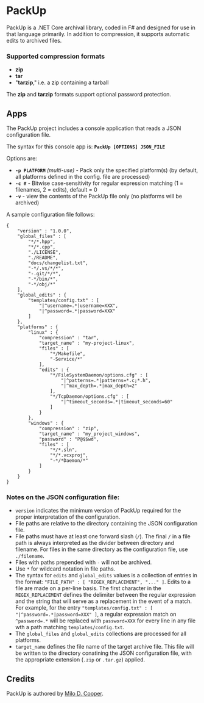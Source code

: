 # PackUp
PackUp is a .NET Core archival library, coded in F# and designed for use in that language primarily.  In addition to compression, it supports automatic edits to archived files.

### Supported compression formats
- **zip**
- **tar**
- "**tarzip**," i.e. a zip containing a tarball

The **zip** and **tarzip** formats support optional password protection.

## Apps
The PackUp project includes a console application that reads a JSON configuration file.

The syntax for this console app is:
**`PackUp [OPTIONS] JSON_FILE`**

Options are:
- **`-p PLATFORM`** _(multi-use)_ - Pack only the specified platform(s) (by default, all platforms defined in the config. file are processed)
- **`-c #`** - Bitwise case-sensitivity for regular expression matching (1 = filenames, 2 = edits), default = 0
- **`-v`** - view the contents of the PackUp file only (no platforms will be archived)

A sample configuration file follows:
```
{
	"version" : "1.0.0",
	"global_files" : [
		"*/*.hpp",
		"*/*.cpp",
		"./LICENSE",
		"./README",
		"docs/changelist.txt",
		"-*/.vs/*/*",
		"-.git/*/*",
		"-*/bin/*",
		"-*/obj/*"
	],
	"global_edits" : {
		"templates/config.txt" : [
			"|^username=.*|username=XXX",
			"|^password=.*|password=XXX"
		]
	},
	"platforms" : {
		"linux" : {
			"compression" : "tar",
			"target_name" : "my-project-linux",
			"files" : [
				"*/Makefile",
				"-Service/*"
			],
			"edits" : {
				"*/FileSystemDaemon/options.cfg" : [
					"|^patterns=.*|patterns=*.c;*.h",
					"|^max_depth=.*|max_depth=2"
				],
				"*/TcpDaemon/options.cfg" : [
					"|^timeout_seconds=.*|timeout_seconds=60"
				]
			}
		},
		"windows" : {
			"compression" : "zip",
			"target_name" : "my_project_windows",
			"password" : "P@$$wd",
			"files" : [
				"*/*.sln",
				"*/*.vcxproj",
				"-*/*Daemon/*"
			]
		}
	}
}
```
### Notes on the JSON configuration file:
- `version` indicates the minimum version of PackUp required for the proper interpretation of the configuration.
- File paths are relative to the directory containing the JSON configuration file.
- File paths must have at least one forward slash (`/`). The final `/` in a file path is always interpreted as the divider between directory and filename.  For files in the same directory as the configuration file, use `./filename`.
- Files with paths prepended with `-` will not be archived.
- Use `*` for wildcard notation in file paths.
- The syntax for `edits` and `global_edits` values is a collection of entries in the format: `"FILE_PATH" : [ "REGEX_REPLACEMENT", "..." ]`. Edits to a file are made on a per-line basis.  The first character in the `REGEX_REPLACEMENT` defines the delimiter between the regular expression and the string that will serve as a replacement in the event of a match. For example, for the  entry `"templates/config.txt" : [ "|^password=.*|password=XXX" ]`, a regular expression match on `^password=.*` will be replaced with `password=XXX` for every line in any file wth a path matching `templates/config.txt`.
- The `global_files` and `global_edits` collections are processed for all platforms.
- `target_name` defines the file name of the target archive file.  This file will be written to the directory conatining the JSON configuration file, with the appropriate extension (`.zip` or `.tar.gz`) applied.

## Credits
PackUp is authored by [Milo D. Cooper](https://www.miloonline.net).
